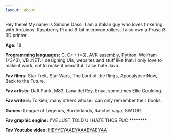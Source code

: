 ```yaml
---
layout: about
---
```


Hey there! My name is Simone Dassi. I am a italian guy who loves tinkering with Arduinos, Raspberry Pi and 8-bit microcontrollers. I also own a Prusa i3 3D printer.


**Age:** 18

**Programming languages:** C, C++ (<3), AVR assembly, Python, Wolfram (<3<3), VB .NET. I designing UIs, websites and stuff like that. I only love to make it work, not to make it beautiful. I alse hate Java.

**Fav films:** Star Trek, Star Wars, The Lord of the Rings, Apocalypse Now, Back to the Future.

**Fav artists:** Daft Punk, M83, Lana del Rey, Enya, sometimes Ellie Goulding.

**Fav writers:** Tolkien, many others whose i can only remember their books

**Games:** League of Legends, Borderlands, Ratchet saga, SWTOR.

**Fav graphic engine:** I'VE JUST TOLD U I HATE THOS FUC ********

**Fav Youtube video:** [HEYYEYAAEYAAAEYAEYAA](https://www.youtube.com/watch?v=ZZ5LpwO-An4)